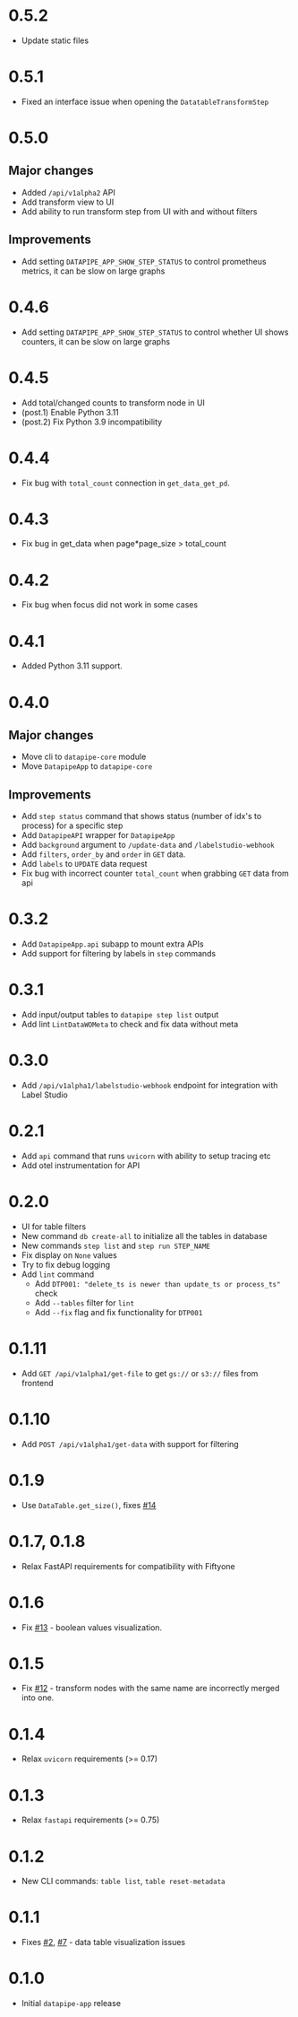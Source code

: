 # 0.5.2

* Update static files

# 0.5.1

* Fixed an interface issue when opening the `DatatableTransformStep`

# 0.5.0

## Major changes
* Added `/api/v1alpha2` API
* Add transform view to UI
* Add ability to run transform step from UI with and without filters

## Improvements
* Add setting `DATAPIPE_APP_SHOW_STEP_STATUS` to control prometheus metrics, it
  can be slow on large graphs

# 0.4.6

* Add setting `DATAPIPE_APP_SHOW_STEP_STATUS` to control whether UI shows
  counters, it can be slow on large graphs

# 0.4.5

* Add total/changed counts to transform node in UI
* (post.1) Enable Python 3.11
* (post.2) Fix Python 3.9 incompatibility

# 0.4.4

* Fix bug with `total_count` connection in `get_data_get_pd`.

# 0.4.3

* Fix bug in get_data when page*page_size > total_count

# 0.4.2

* Fix bug when focus did not work in some cases

# 0.4.1

* Added Python 3.11 support. 

# 0.4.0

## Major changes
* Move cli to `datapipe-core` module
* Move `DatapipeApp` to `datapipe-core`

## Improvements
* Add `step status` command that shows status (number of idx's to process) for a
  specific step
* Add `DatapipeAPI` wrapper for `DatapipeApp`
* Add `background` argument to `/update-data` and `/labelstudio-webhook`
* Add `filters`, `order_by` and `order` in `GET` data.
* Add `labels` to `UPDATE` data request
* Fix bug with incorrect counter `total_count` when grabbing `GET` data from api

# 0.3.2

* Add `DatapipeApp.api` subapp to mount extra APIs
* Add support for filtering by labels in `step` commands

# 0.3.1

* Add input/output tables to `datapipe step list` output
* Add lint `LintDataWOMeta` to check and fix data without meta

# 0.3.0

* Add `/api/v1alpha1/labelstudio-webhook` endpoint for integration with Label Studio

# 0.2.1

* Add `api` command that runs `uvicorn` with ability to setup tracing etc
* Add otel instrumentation for API

# 0.2.0

* UI for table filters
* New command `db create-all` to initialize all the tables in database
* New commands `step list` and `step run STEP_NAME`
* Fix display on `None` values
* Try to fix debug logging
* Add `lint` command
  * Add `DTP001: "delete_ts is newer than update_ts or process_ts"` check
  * Add `--tables` filter for `lint`
  * Add `--fix` flag and fix functionality for `DTP001`

# 0.1.11

* Add `GET /api/v1alpha1/get-file` to get `gs://` or `s3://` files from frontend

# 0.1.10

* Add `POST /api/v1alpha1/get-data` with support for filtering

# 0.1.9

* Use `DataTable.get_size()`, fixes
  [#14](https://github.com/epoch8/datapipe-app/issues/14)

# 0.1.7, 0.1.8

* Relax FastAPI requirements for compatibility with Fiftyone

# 0.1.6

* Fix [#13](https://github.com/epoch8/datapipe-app/issues/13) - boolean values
  visualization.

# 0.1.5

* Fix [#12](https://github.com/epoch8/datapipe-app/issues/12) - transform nodes
  with the same name are incorrectly merged into one.

# 0.1.4

* Relax `uvicorn` requirements (>= 0.17)

# 0.1.3

* Relax `fastapi` requirements (>= 0.75)

# 0.1.2

* New CLI commands: `table list`, `table reset-metadata`

# 0.1.1

* Fixes [#2](https://github.com/epoch8/datapipe-app/issues/2),
  [#7](https://github.com/epoch8/datapipe-app/issues/7) - data table
  visualization issues

# 0.1.0

* Initial `datapipe-app` release
